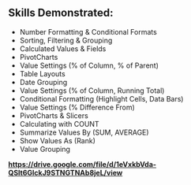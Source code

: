 ## Skills Demonstrated:

- Number Formatting & Conditional Formats
- Sorting, Filtering & Grouping
- Calculated Values & Fields
- PivotCharts
- Value Settings (% of Column, % of Parent)
- Table Layouts
- Date Grouping
- Value Settings (% of Column, Running Total)
- Conditional Formatting (Highlight Cells, Data Bars)
- Value Settings (% Difference From)
- PivotCharts & Slicers
- Calculating with COUNT
- Summarize Values By (SUM, AVERAGE)
- Show Values As (Rank)
- Value Grouping

**https://drive.google.com/file/d/1eVxkbVda-QSlt6GlckJ9STNGTNAb8jeL/view**
